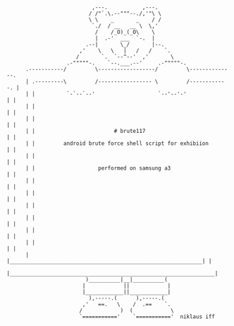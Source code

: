                                ,---.           ,---.
                              / /"`.\.--"""--./,'"\ \
                              \ \    _       _    / /
                               `./  / __   __ \  \,'
                                /    /_O)_(_O\    \
                                |  .-'  ___  `-.  |
                             .--|       \_/       |--.
                           ,'    \   \   |   /   /    `.
                          /       `.  `--^--'  ,'       \
                       .-"""""-.    `--.___.--'     .-"""""-.
          .-----------/         \------------------/         \--------------.
          | .---------\         /----------------- \         /------------. |
          | |          `-`--`--'                    `--'--'-'             | |
          | |                                                             | |
          | |                                                             | |
          | |                         # brute117                          | |
          | |         android brute force shell script for exhibiion      | |
          | |                                                             | |
          | |                    performed on samsung a3                  | |
          | |                                                             | |
          | |                                                             | |
          | |                                                             | |
          | |                                                             | |
          | |                                                             | |
          | |                                                             | |
          | |_____________________________________________________________| |
          |_________________________________________________________________|
                             )__________|__|__________(
                            |            ||            |
                            |____________||____________|
                              ),-----.(      ),-----.(
                            ,'   ==.   \    /  .==    `.
                           /            )  (            \
                           `==========='    `==========='  niklaus iff
